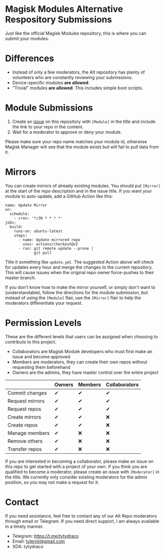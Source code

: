 # Magisk Modules Alternative Respository Submissions
Just like the official Magisk Modules repository, this is where you can submit your modules.

# Differences
* Instead of only a few moderators, the Alt repository has plenty of volunteers who are constantly reviewing your submissions.
* Device-specific modules **are allowed**.
* "Trivial" modules **are allowed**. This includes simple boot scripts.

# Module Submissions
1. Create an [issue](https://github.com/Magisk-Modules-Alt-Repo/submission/issues) on this repository with `[Module]` in the title and include the link to your repo in the content.
2. Wait for a moderator to approve or deny your module.

Please make sure your repo name matches your module id, otherwise Magisk Manager will see that the module exists but will fail to pull data from it.

# Mirrors
You can create mirrors of already existing modules. You should put `[Mirror]` at the start of the repo description and in the issue title. If you want your module to auto-update, add a GitHub Action like this:

```
name: Update Mirror
on:
  schedule:
    - cron: '*/30 * * * *'
jobs:
  build:
    runs-on: ubuntu-latest
    steps:
      - name: Update mirrored repo
        uses: actions/checkout@v2
      - run: git remote update --prune |
             git pull
```

Title it something like `update.yml`. The suggested Action above will check for updates every hour and merge the changes to the current repository. This will cause issues when the original repo owner force-pushes to their master branch.

If you don't know how to make the mirror yourself, or simply don't want to (understandable), follow the directions for the module submission, but instead of using the `[Module]` flair, use the `[Mirror]` flair to help the moderators differentiate your request.

# Permission Levels
These are the different levels that users can be assigned when choosing to contribute to this project.

* Collaborators are Magisk Module developers who must first make an issue and become approved
* Members are moderators, they can create their own repos without requesting them beforehand
* Owners are the admins, they have master control over the entire project

|                 	| Owners 	| Members 	| Collaborators 	|
|-----------------	|--------	|---------	|---------------	|
| Commit changes  	|    ✔   	|    ✔    	|       ✔       	|
| Request mirrors 	|    ✔   	|    ✔    	|       ✔       	|
| Request repos   	|    ✔   	|    ✔    	|       ✔       	|
| Create mirrors  	|    ✔   	|    ✔    	|       ❌       	|
| Create repos    	|    ✔   	|    ✔    	|       ❌       	|
| Manage members  	|    ✔   	|    ❌    	|       ❌       	|
| Remove others   	|    ✔   	|    ❌    	|       ❌       	|
| Transfer repos  	|    ✔   	|    ❌    	|       ❌       	|

If you are interested in becoming a collaborator, please make an issue on this repo to get started with a project of your own. If you think you are qualified to become a moderator, please create an issue with `[Moderator]` in the title. We currently only consider existing moderators for the admin position, so you may not make a request for it.

# Contact
If you need assistance, feel free to contact any of our Alt Repo moderators through email or Telegram. If you need direct support, I am always available in a timely manner.

* Telegram: https://t.me/tytydraco
* Email: tylernij@gmail.com
* XDA: tytydraco
